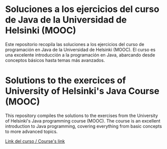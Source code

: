 # Soluciones a los ejercicios del curso de Java de la Universidad de Helsinki (MOOC)
Este repositorio recopila las soluciones a los ejercicios del curso de programación en Java de la Universidad de Helsinki (MOOC). El curso es una excelente introducción a la programación en Java, abarcando desde conceptos básicos hasta temas más avanzados.

# Solutions to the exercices of University of Helsinki's Java Course (MOOC)
This repository compiles the solutions to the exercises from the University of Helsinki's Java programming course (MOOC). The course is an excellent introduction to Java programming, covering everything from basic concepts to more advanced topics.

[Link del curso / Course's link](https://java-programming.mooc.fi/)

